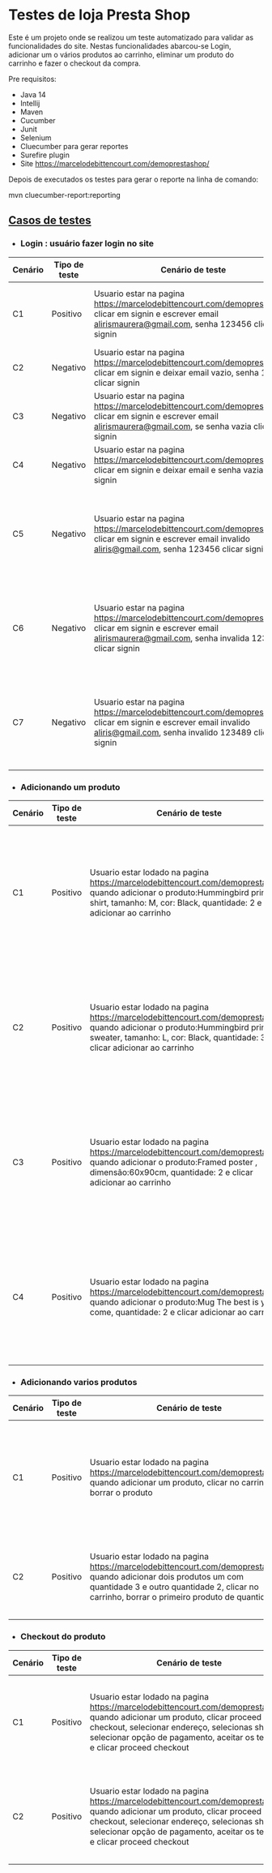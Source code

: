

# Testes de loja Presta Shop



Este é um projeto onde se realizou um teste automatizado para validar as funcionalidades do site. Nestas funcionalidades abarcou-se Login, adicionar um o vários produtos ao carrinho, eliminar um produto do carrinho e fazer o checkout da compra.



Pre requisitos:

* Java 14
* Intellij
* Maven
* Cucumber
* Junit
* Selenium
* Cluecumber para gerar reportes
* Surefire plugin
* Site https://marcelodebittencourt.com/demoprestashop/



Depois de executados os testes para gerar o reporte na linha de comando:

mvn cluecumber-report:reporting



## <u>Casos de testes</u>

* ### Login : usuário fazer login no site

| Cenário | Tipo de teste | Cenário de  teste                                            | Resultado  esperado                                          | status |
| ------- | ------------- | ------------------------------------------------------------ | ------------------------------------------------------------ | ------ |
| C1      | Positivo      | Usuario  estar na pagina https://marcelodebittencourt.com/demoprestashop/    clicar em signin e escrever email  alirismaurera@gmail.com, senha 123456        clicar signin | Deveria  loga, ir para a pagina minha conta e mostrar o nome na pagina | Ok     |
| C2      | Negativo      | Usuario  estar na pagina https://marcelodebittencourt.com/demoprestashop/    clicar em signin e deixar email vazio,  senha 123456 clicar signin | Deveria  ficar na mesma pagina de signin                     | Ok     |
| C3      | Negativo      | Usuario  estar na pagina https://marcelodebittencourt.com/demoprestashop/    clicar em signin e escrever email  alirismaurera@gmail.com, se senha vazia        clicar signin | Deveria  ficar na mesma pagina de signin                     | Ok     |
| C4      | Negativo      | Usuario  estar na pagina https://marcelodebittencourt.com/demoprestashop/    clicar em signin e deixar email e  senha vazia  clicar signin | Deveria  ficar na mesma pagina de signin                     | Ok     |
| C5      | Negativo      | Usuario  estar na pagina https://marcelodebittencourt.com/demoprestashop/    clicar em signin e escrever email  invalido aliris@gmail.com, senha 123456        clicar signin | Deveria  ficar na mesma pagina de signin e mostrar uma mensagem de erro  "Authentication failed." | Ok     |
| C6      | Negativo      | Usuario  estar na pagina https://marcelodebittencourt.com/demoprestashop/    clicar em signin e escrever email  alirismaurera@gmail.com, senha invalida 123489       clicar signin | Deveria  ficar na mesma pagina de signin e mostrar uma mensagem de erro  "Authentication failed." | Ok     |
| C7      | Negativo      | Usuario  estar na pagina https://marcelodebittencourt.com/demoprestashop/    clicar em signin e escrever email  invalido aliris@gmail.com, senha invalido 123489        clicar signin | Deveria  ficar na mesma pagina de signin e mostrar uma mensagem de erro  "Authentication failed." | Ok     |



* ### Adicionando um produto

| Cenário | Tipo de teste | Cenário de  teste                                            | Resultado  esperado                                          | status |
| ------- | ------------- | ------------------------------------------------------------ | ------------------------------------------------------------ | ------ |
| C1      | Positivo      | Usuario  estar lodado na pagina https://marcelodebittencourt.com/demoprestashop/   quando adicionar o produto:Hummingbird  printed t-shirt, tamanho: M, cor: Black, quantidade: 2 e clicar adicionar ao carrinho | Deveria  mostrar uma resumem do produto e uma messagem "Product successfully  added to your shopping cart" | Ok     |
| C2      | Positivo      | Usuario  estar lodado na pagina https://marcelodebittencourt.com/demoprestashop/   quando adicionar o produto:Hummingbird  printed sweater, tamanho: L, cor: Black, quantidade: 3 e clicar adicionar ao carrinho | Deveria  mostrar uma resumem do produto e uma messagem "Product successfully  added to your shopping cart" | Ok     |
| C3      | Positivo      | Usuario  estar lodado na pagina https://marcelodebittencourt.com/demoprestashop/   quando adicionar o produto:Framed poster  , dimensão:60x90cm, quantidade: 2 e  clicar adicionar ao carrinho | Deveria  mostrar uma resumem do produto e uma messagem "Product successfully  added to your shopping cart" | Ok     |
| C4      | Positivo      | Usuario  estar lodado na pagina https://marcelodebittencourt.com/demoprestashop/   quando adicionar o produto:Mug The best  is yet to come, quantidade: 2 e clicar adicionar ao carrinho | Deveria  mostrar uma resumem do produto e uma messagem "Product successfully  added to your shopping cart" | Ok     |



* ### Adicionando varios produtos

| Cenário | Tipo de teste | Cenário de  teste                                            | Resultado  esperado                                          | status |
| ------- | ------------- | ------------------------------------------------------------ | ------------------------------------------------------------ | ------ |
| C1      | Positivo      | Usuario  estar lodado na pagina https://marcelodebittencourt.com/demoprestashop/   quando adicionar um produto, clicar no  carrinho, borrar o produto | Deveria  mostrar uma mensagem "There are no more items in your cart" e o  carrinho 0 itens | Ok     |
| C2      | Positivo      | Usuario  estar lodado na pagina https://marcelodebittencourt.com/demoprestashop/   quando adicionar dois produtos um com  quantidade 3 e outro quantidade 2, clicar no carrinho, borrar o primeiro  produto de quantidade 3 | Deveria  mostrar os itens restantes e o carrinho disminuir a quantidade a 2 | Ok     |



* ### Checkout do produto

| Cenário | Tipo de teste | Cenário de  teste                                            | Resultado  esperado                                          | status |
| ------- | ------------- | ------------------------------------------------------------ | ------------------------------------------------------------ | ------ |
| C1      | Positivo      | Usuario  estar lodado na pagina https://marcelodebittencourt.com/demoprestashop/   quando adicionar um produto, clicar  proceed checkout, selecionar endereço, selecionas shiiping, selecionar opção  de pagamento, aceitar os termos e clicar proceed checkout | Deveria  mostrar uma resumem da compra e uma mensagem "YOUR ORDER IS  CONFIRMED" | Ok     |
| C2      | Positivo      | Usuario  estar lodado na pagina https://marcelodebittencourt.com/demoprestashop/   quando adicionar um produto, clicar  proceed checkout, selecionar endereço, selecionas shiiping, selecionar opção  de pagamento, aceitar os termos e clicar proceed checkout | Deveria  mostrar uma resumem da compra e uma mensagem "YOUR ORDER IS  CONFIRMED" | Ok     |